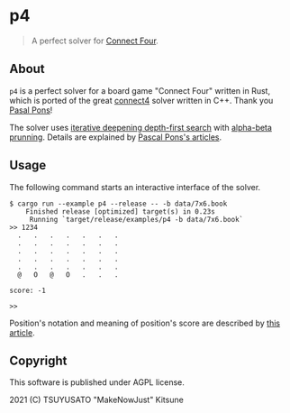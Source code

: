 # p4

> A perfect solver for [Connect Four](https://en.wikipedia.org/wiki/Connect_Four).

## About

`p4` is a perfect solver for a board game "Connect Four" written in Rust, which is ported of the great [connect4](https://github.com/PascalPons/connect4) solver written in C++.
Thank you [Pasal Pons](https://github.com/PascalPons)!

The solver uses [iterative deepening depth-first search](https://en.wikipedia.org/wiki/Iterative_deepening_depth-first_search) with
[alpha-beta prunning](https://en.wikipedia.org/wiki/Alpha%E2%80%93beta_pruning). Details are explained by [Pascal Pons's articles](http://blog.gamesolver.org).

## Usage

The following command starts an interactive interface of the solver.

```
$ cargo run --example p4 --release -- -b data/7x6.book
    Finished release [optimized] target(s) in 0.23s
     Running `target/release/examples/p4 -b data/7x6.book`
>> 1234
  .   .   .   .   .   .   .
  .   .   .   .   .   .   .
  .   .   .   .   .   .   .
  .   .   .   .   .   .   .
  .   .   .   .   .   .   .
  @   O   @   O   .   .   .

score: -1

>>
```

Position's notation and meaning of position's score are described by [this article](http://blog.gamesolver.org/solving-connect-four/02-test-protocol/).

## Copyright

This software is published under AGPL license.

2021 (C) TSUYUSATO "MakeNowJust" Kitsune
